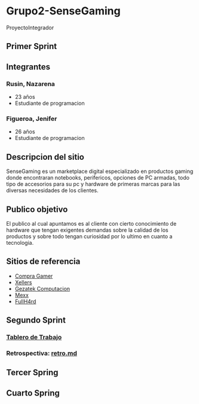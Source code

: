 # Grupo2-SenseGaming
ProyectoIntegrador

## Primer Sprint

## Integrantes

### Rusin, Nazarena
- 23 años
- Estudiante de programacion

### Figueroa, Jenifer
- 26 años
- Estudiante de programacion

## Descripcion del sitio

SenseGaming es un marketplace digital especializado en productos gaming donde encontraran notebooks, perifericos, opciones de PC armadas, todo tipo de accesorios para su pc y hardware de primeras marcas para las diversas necesidades de los clientes.


## Publico objetivo

El publico al cual apuntamos es al cliente con cierto conocimiento de hardware que tengan exigentes demandas sobre la calidad de los productos y sobre todo tengan curiosidad por lo ultimo en cuanto a tecnologia. 


## Sitios de referencia 

- [Compra Gamer](https://www.compragamer.com/)
- [Xellers](https://www.xellers.com.ar/)
- [Gezatek Computacion](https://www.gezatek.com.ar/)
- [Mexx](https://www.mexx.com.ar/)
- [FullH4rd](https://www.fullh4rd.com.ar/)

## Segundo Sprint

### [Tablero de Trabajo](https://trello.com/b/QYNIbZ0X/grupo-2-sensegaming)

### Retrospectiva: [retro.md](https://github.com/HernanMorales94/Grupo_2_SenseGaming/blob/master/retro.md)

## Tercer Spring

## Cuarto Spring
